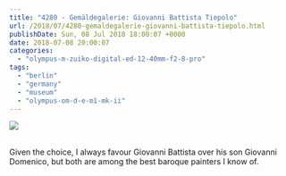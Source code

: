 ```yaml
---
title: "4280 - Gemäldegalerie: Giovanni Battista Tiepolo"
url: /2018/07/4280-gemaldegalerie-giovanni-battista-tiepolo.html
publishDate: Sun, 08 Jul 2018 18:00:07 +0000
date: 2018-07-08 20:00:07
categories: 
  - "olympus-m-zuiko-digital-ed-12-40mm-f2-8-pro"
tags: 
  - "berlin"
  - "germany"
  - "museum"
  - "olympus-om-d-e-m1-mk-ii"
---
```

<div class="container">
<div class="center"><a target="_blank" href="https://d25zfm9zpd7gm5.cloudfront.net/1200x1200/2017/20170622_160138_lr.jpg"><img class="webfeedsFeaturedVisual" src="https://d25zfm9zpd7gm5.cloudfront.net/0600x0600/2017/20170622_160138_lr.jpg" /></a></div>
</div>
<br />

Given the choice, I always favour Giovanni Battista over his son Giovanni Domenico, but both are among the best baroque painters I know of.
